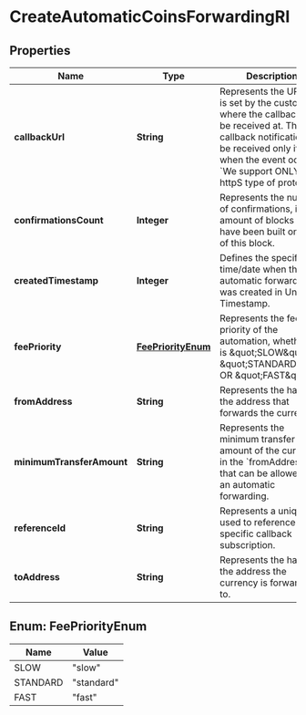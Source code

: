 

# CreateAutomaticCoinsForwardingRI


## Properties

| Name | Type | Description | Notes |
|------------ | ------------- | ------------- | -------------|
|**callbackUrl** | **String** | Represents the URL that is set by the customer where the callback will be received at. The callback notification will be received only if and when the event occurs. &#x60;We support ONLY httpS type of protocol&#x60;. |  |
|**confirmationsCount** | **Integer** | Represents the number of confirmations, i.e. the amount of blocks that have been built on top of this block. |  |
|**createdTimestamp** | **Integer** | Defines the specific time/date when the automatic forwarding was created in Unix Timestamp. |  |
|**feePriority** | [**FeePriorityEnum**](#FeePriorityEnum) | Represents the fee priority of the automation, whether it is \&quot;SLOW\&quot;, \&quot;STANDARD\&quot; OR \&quot;FAST\&quot;. |  |
|**fromAddress** | **String** | Represents the hash of the address that forwards the currency. |  |
|**minimumTransferAmount** | **String** | Represents the minimum transfer amount of the currency in the &#x60;fromAddress&#x60; that can be allowed for an automatic forwarding. |  |
|**referenceId** | **String** | Represents a unique ID used to reference the specific callback subscription. |  |
|**toAddress** | **String** | Represents the hash of the address the currency is forwarded to. |  |



## Enum: FeePriorityEnum

| Name | Value |
|---- | -----|
| SLOW | &quot;slow&quot; |
| STANDARD | &quot;standard&quot; |
| FAST | &quot;fast&quot; |



